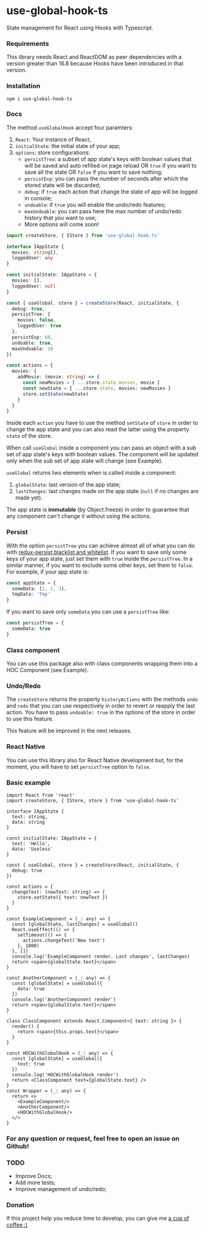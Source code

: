# use-global-hook-ts
State management for React using Hooks with Typescript.

### Requirements
This library needs React and ReactDOM as peer dependencies with a version greater than 16.8 because Hooks have been introduced in that version.

### Installation
```
npm i use-global-hook-ts
```

### Docs
The method ```useGlobalHook``` accept four paramters:
1. ```React```: Your instance of React;
2. ```initialState```: the initial state of your app;
3. ```options```: store configurations: 
    - ```persistTree```: a subset of app state's keys with boolean values that will be saved and auto refilled on page reload OR ```true``` if you want to save all the state OR ```false``` if you want to save nothing;
    - ```persistExp```: you can pass the number of seconds after which the stored state will be discarded;
    - ```debug```: if ```true``` each action that change the state of app will be logged in console;
    - ```undoable```: if ```true``` you will enable the undo/redo features;
    - ```maxUndoable```: you can pass here the max number of undo/redo history that you want to use;
    - More options will come soon!

```ts
import createStore, { IStore } from 'use-global-hook-ts'

interface IAppState {
  movies: string[],
  loggedUser: any
}

const initialState: IAppState = {
  movies: [],
  loggedUser: null
}

const { useGlobal, store } = createStore(React, initialState, {
  debug: true,
  persistTree: {
    movies: false,
    loggedUser: true
  },
  persistExp: 60,
  undoable: true,
  maxUndoable: 10
})

const actions = {
  movies: {
    addMovie: (movie: string) => {
      const newMovies = [ ...store.state.movies, movie ]
      const newState = { ...store.state, movies: newMovies }
      store.setState(newState)
    }
  }
}
``` 

Inside each ```action``` you have to use the method ```setState``` of ```store``` in order to change the app state and you can also read the latter using the property ```state``` of the store.

When call ```useGlobal``` inside a component you can pass an object with a sub set of app state's keys with boolean values. The component will be updated only when the sub set of app state will change (see Example).

```useGlobal``` returns two elements when is called inside a component:
1. ```globalState```: last version of the app state;
3. ```lastChanges```: last changes made on the app state (```null``` if no changes are made yet). 

The app state is **immutable** (by Object.freeze) in order to guarantee that any component can't change it without using the actions.

### Persist
With the option ```persistTree``` you can achieve almost all of what you can do with [redux-persist blacklist and whitelist](https://www.npmjs.com/package/redux-persist#blacklist--whitelist). If you want to save only some keys of your app state, just set them with ```true``` inside the ```persistTree```. In a similar manner, if you want to exclude some other keys, set them to ```false```.
For example, if your app state is:
```ts
const appState = {
  someData: [1, 2, 3],
  tmpData: 'Tmp'
}
```
If you want to save only ```someData``` you can use a ```persistTree``` like:
```ts
const persistTree = {
  someData: true
}
```

### Class component
You can use this package also with class components wrapping them into a HOC Component (see Example).

### Undo/Redo
The ```createStore``` returns the property ```historyActions``` with the methods ```undo``` and ```redo``` that you can use respectively in order to revert or reapply the last action. You have to pass ```undoable: true``` in the options of the store in order to use this feature.

This feature will be improved in the next releases.

### React Native
You can use this library also for React Native development but, for the moment, you will have to set ```persistTree``` option to ```false```.

### Basic example
```tsx
import React from 'react'
import createStore, { IStore, store } from 'use-global-hook-ts'

interface IAppState {
  text: string,
  data: string
}

const initialState: IAppState = {
  text: 'Hello',
  data: 'Useless'
}

const { useGlobal, store } = createStore(React, initialState, {
  debug: true
})

const actions = {
  changeText: (newText: string) => {
    store.setState({ text: newText })
  }
}

const ExampleComponent = (_: any) => {
  const [globalState, lastChanges] = useGlobal()
  React.useEffect(() => {
    setTimeout(() => {
      actions.changeText('New text')
    }, 1000)
  }, [])
  console.log('ExampleComponent render. Last changes', lastChanges)
  return <span>{globalState.text}</span>
}

const AnotherComponent = (_: any) => {
  const [globalState] = useGlobal({
    data: true
  })
  console.log('AnotherComponent render')
  return <span>{globalState.text}</span>
}

class ClassComponent extends React.Component<{ text: string }> {
  render() {
    return <span>{this.props.text}</span>
  }
}

const HOCWithGlobalHook = (_: any) => {
  const [globalState] = useGlobal({
    text: true
  })
  console.log('HOCWithGlobalHook render')
  return <ClassComponent text={globalState.text} />
}
const Wrapper = (_: any) => {
  return <>
    <ExampleComponent/>
    <AnotherComponent/>
    <HOCWithGlobalHook/>
  </>
}
```

### For any question or request, feel free to open an issue on Github!

### TODO
- Improve Docs;
- Add more tests;
- Improve management of undo/redo;

### Donation
If this project help you reduce time to develop, you can give me [a cup of coffee :)](https://www.paypal.com/cgi-bin/webscr?cmd=_s-xclick&hosted_button_id=JXTSP4WPLJRUG&source=url)